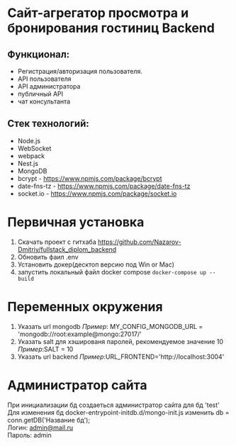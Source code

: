 # Cайт-агрегатор просмотра и бронирования гостиниц Backend

## Функционал:
* Регистрация/авторизация пользователя. 
* API пользователя
* API администратора
* публичный API
* чат консультанта

## Стек технологий:
* Node.js
* WebSocket
* webpack
* Nest.js
* MongoDB
* bcrypt - https://www.npmjs.com/package/bcrypt
* date-fns-tz - https://www.npmjs.com/package/date-fns-tz
* socket.io - https://www.npmjs.com/package/socket.io


# Первичная установка
1. Скачать проект с гитхаба https://github.com/Nazarov-Dmitriy/fullstack_diplom_backend
2. Обновить фаил .env
3. Установить докер(десктоп версию под Win or Mac)
3. запустить локальный файл docker compose  `docker-compose up --build `

# Переменных окружения
1. Указать url mongodb
*Пример*: MY_CONFIG_MONGODB_URL = 'mongodb://root:example@mongo:27017/'
2. Указать salt для хэшированя паролей, рекомендуемое значение 10
*Пример*:SALT = 10
3. Указать url backend 
*Пример*:URL_FRONTEND='http://localhost:3004'

# Администратор сайта
При инициализации бд создаеться администратор сайта для бд 'test'   
Для изменения бд docker-entrypoint-initdb.d/mongo-init.js изменить db = conn.getDB('Название бд');   
Логин: admin@mail.ru   
Пароль: admin   



